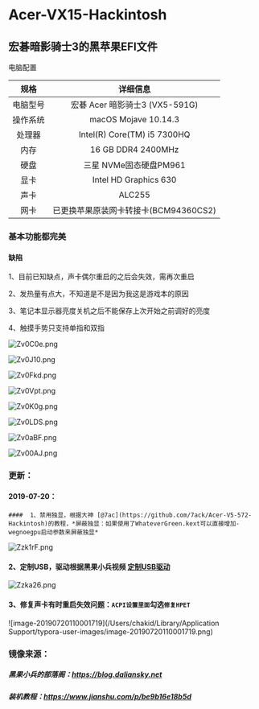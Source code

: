 # Acer-VX15-Hackintosh
## 宏碁暗影骑士3的黑苹果EFI文件

电脑配置

|   规格   |               详细信息                |
| :------: | :-----------------------------------: |
| 电脑型号 |    宏碁 Acer 暗影骑士3 (VX5-591G)     |
| 操作系统 |         macOS Mojave 10.14.3          |
|  处理器  |      Intel(R) Core(TM) i5 7300HQ      |
|   内存   |          16 GB DDR4 2400MHz           |
|   硬盘   |        三星 NVMe固态硬盘PM961         |
|   显卡   |         Intel HD Graphics 630         |
|   声卡   |                ALC255                 |
|   网卡   | 已更换苹果原装网卡转接卡(BCM94360CS2) |

### 基本功能都完美



#### 缺陷

1、目前已知缺点，声卡偶尔重启的之后会失效，需再次重启

2、发热量有点大，不知道是不是因为我这是游戏本的原因

3、笔记本显示器亮度关机之后不能保存上次开始之前调好的亮度

4、触摸手势只支持单指和双指

![Zv0C0e.png](https://s2.ax1x.com/2019/07/19/Zv0C0e.png)

![Zv0J10.png](https://s2.ax1x.com/2019/07/19/Zv0J10.png)

![Zv0Fkd.png](https://s2.ax1x.com/2019/07/19/Zv0Fkd.png)

![Zv0Vpt.png](https://s2.ax1x.com/2019/07/19/Zv0Vpt.png)

![Zv0K0g.png](https://s2.ax1x.com/2019/07/19/Zv0K0g.png)

![Zv0LDS.png](https://s2.ax1x.com/2019/07/19/Zv0LDS.png)

![Zv0aBF.png](https://s2.ax1x.com/2019/07/19/Zv0aBF.png)

![Zv00AJ.png](https://s2.ax1x.com/2019/07/19/Zv00AJ.png)

### 更新：

#### 2019-07-20：

    ####  1、禁用独显，根据大神 [@7ac](https://github.com/7ack/Acer-V5-572-Hackintosh)的教程，*屏蔽独显：如果使用了WhateverGreen.kext可以直接增加-wegnoegpu启动参数来屏蔽独显*

![Zzk1rF.png](https://s2.ax1x.com/2019/07/20/Zzk1rF.png)

#### 2、定制USB，驱动根据黑果小兵视频 [定制USB驱动](https://www.bilibili.com/video/av40180517?from=search&seid=11665402613183043689)

![Zzka26.png](https://s2.ax1x.com/2019/07/20/Zzka26.png)

#### 3、修复声卡有时重启失效问题：```ACPI设置里面```勾选```修复HPET```

![image-20190720110001719](/Users/chakid/Library/Application Support/typora-user-images/image-20190720110001719.png)

### 镜像来源：

##### 黑果小兵的部落阁：https://blog.daliansky.net

##### 装机教程：https://www.jianshu.com/p/be9b16e18b5d